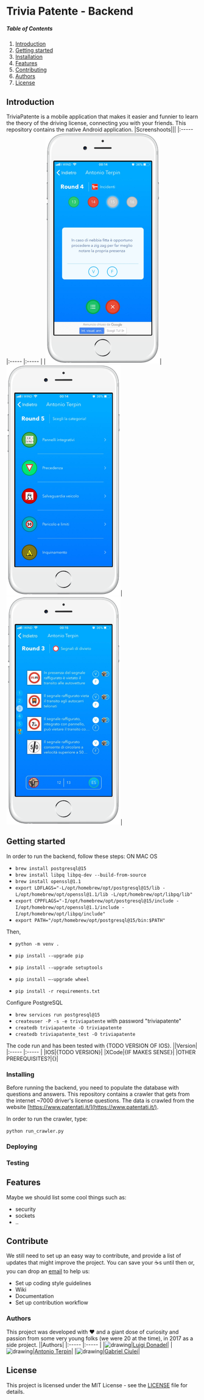 # Trivia Patente - Backend
##### Table of Contents
1. [Introduction](#intro)
2. [Getting started](#getstarted)
3. [Installation](#installation)
4. [Features](#features)
5. [Contributing](#contribute)
6. [Authors](#authors)
7. [License](#license)

<a name="intro"></a>
## Introduction

TriviaPatente is a mobile application that makes it easier and funnier to learn the theory of the driving license, connecting you with your friends.
This repository contains the native Android application.
|Screenshoots|||
|:----- |:----- |:----- |
|<img src="https://github.com/triviapatente/triviapatente.github.io/blob/main/images/screen1.png" alt="drawing" width="300"/>|<img src="https://github.com/triviapatente/triviapatente.github.io/blob/main/images/screen2.png" alt="drawing" width="300"/>|<img src="https://github.com/triviapatente/triviapatente.github.io/blob/main/images/screen3.png" alt="drawing" width="300"/>|

<a name="getstarted"><a/>
## Getting started

In order to run the backend, follow these steps:
ON MAC OS
- ```brew install postgresql@15```
- ```brew install libpq libpq-dev --build-from-source```
- ```brew install openssl@1.1```
- ```export LDFLAGS="-L/opt/homebrew/opt/postgresql@15/lib -L/opt/homebrew/opt/openssl@1.1/lib -L/opt/homebrew/opt/libpq/lib"```
- ```export CPPFLAGS="-I/opt/homebrew/opt/postgresql@15/include -I/opt/homebrew/opt/openssl@1.1/include -I/opt/homebrew/opt/libpq/include"```
- ```export PATH="/opt/homebrew/opt/postgresql@15/bin:$PATH"```

Then,
- ```python -m venv .```
- ```pip install --upgrade pip```
- ```pip install --upgrade setuptools```
- ```pip install –-upgrade wheel```

- ```pip install -r requirements.txt```

Configure PostgreSQL
- ```brew services run postgresql@15```
- ```createuser -P -s -e triviapatente``` with password "triviapatente"
- ```createdb triviapatente -O triviapatente```
- ```createdb triviapatente_test -O triviapatente```



The code run and has been tested with {TODO VERSION OF IOS}. 
||Version|
|:----- |:----- |
|IOS|{TODO VERSION}|
|XCode|{IF MAKES SENSE}|
|OTHER PREREQUISITES?|{}|

<a name="installing"><a/>
### Installing
Before running the backend, you need to populate the database with questions and answers. This repository contains a crawler that gets from the internet ~7000 driver's license questions. The data is crawled from the website [https://www.patentati.it/](https://www.patentati.it/).

In order to run the crawler, type:

```python run_crawler.py```

### Deploying
### Testing

<a name="features"></a>
## Features
Maybe we should list some cool things such as:
+ security
+ sockets
+ ..

<a name="contribute"><a/>
## Contribute
We still need to set up an easy way to contribute, and provide a list of updates that might improve the project. You can save your ☕️s until then or, you
can drop an [email](mailto:luigi.donadel@gmail.com) to help us:
+ Set up coding style guidelines
+ Wiki
+ Documentation
+ Set up contribution workflow
<a name="authors"><a/>
### Authors
This project was developed with ❤️ and a giant dose of curiosity and passion from some very young folks (we were 20 at the time), in 2017 as a side project.
||Authors|
|:----- |:----- |
|<img src="https://avatars.githubusercontent.com/u/7453120?v=4" alt="drawing" width="50"/>|[Luigi Donadel](https://github.com/donadev)|
|<img src="https://avatars.githubusercontent.com/u/20773447?v=4" alt="drawing" width="50"/>|[Antonio Terpin](https://github.com/antonioterpin)|
|<img src="https://media.licdn.com/dms/image/C4D03AQGvkKpgIYl6jg/profile-displayphoto-shrink_200_200/0/1517931535631?e=1695859200&v=beta&t=uiddasmwI5VnP5TYdeuWd57geP_DArgR7vONoI901hk" alt="drawing" width="50"/>|[Gabriel Ciulei](https://www.linkedin.com/in/gabriel-ciulei)|

<a name="license"><a/>
## License
This project is licensed under the MIT License - see the [LICENSE](https://github.com/triviapatente/ios/blob/master/LICENSE) file for details.
